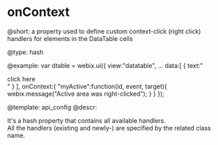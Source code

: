onContext
=============


@short: a property used to define custom context-click (right click) handlers for elements in the DataTable cells<br> 	

@type: hash

@example:
var dtable = webix.ui({
	view:"datatable",
	...
	data:[
		{ text:"<div class='myActive'>click here</div>" }
	],
    onContext:{
    	"myActive":function(id, event, target){
			webix.message("Active area was right-clicked");
		}
    }
});

@template:	api_config
@descr:

It's a hash property that contains all available handlers.<br>
All the handlers (existing and newly-) are specified by the related class name.
